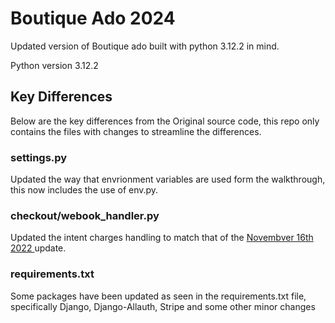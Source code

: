# Boutique Ado 2024

Updated version of Boutique ado built with python 3.12.2 in mind. 

Python version 3.12.2

## Key Differences

Below are the key differences from the Original source code, this repo only contains the files with changes to streamline the differences. 

### settings.py

Updated the way that envrionment variables are used form the walkthrough, this now includes the use of env.py.

### checkout/webook_handler.py

Updated the intent charges handling to match that of the [Novembver 16th 2022 ](https://stripe.com/docs/changelog#november-16,-2022) update.

### requirements.txt

Some packages have been updated as seen in the requirements.txt file, specifically Django, Django-Allauth, Stripe and some other minor changes